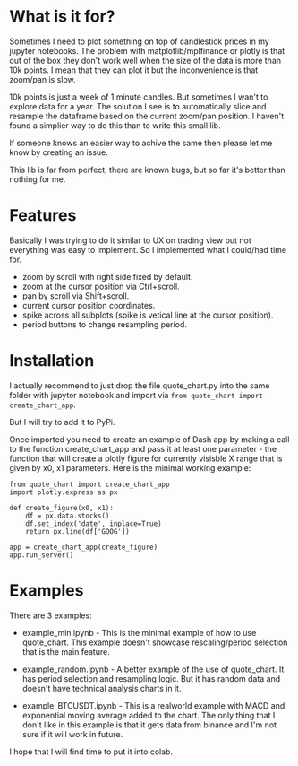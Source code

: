 # What is it for?

Sometimes I need to plot something on top of candlestick prices in my jupyter
notebooks. The problem with matplotlib/mplfinance or plotly is that out of the
box they don't work well when the size of the data is more than 10k points. I
mean that they can plot it but the inconvenience is that zoom/pan is slow.

10k points is just a week of 1 minute candles. But sometimes I wan't to explore
data for a year. The solution I see is to automatically slice and resample the
dataframe based on the current zoom/pan position. I haven't found a simplier way
to do this than to write this small lib.

If someone knows an easier way to achive the same then please let me know by
creating an issue.

This lib is far from perfect, there are known bugs, but so far it's better than
nothing for me.

# Features

Basically I was trying to do it similar to UX on trading view but not everything
was easy to implement. So I implemented what I could/had time for.

- zoom by scroll with right side fixed by default.
- zoom at the cursor position via Ctrl+scroll.
- pan by scroll via Shift+scroll.
- current cursor position coordinates.
- spike across all subplots (spike is vetical line at the cursor position).
- period buttons to change resampling period.

# Installation

I actually recommend to just drop the file quote_chart.py into the same folder
with jupyter notebook and import via `from quote_chart import create_chart_app`.

But I will try to add it to PyPi.

Once imported you need to create an example of Dash app by making a call to the
function create_chart_app and pass it at least one parameter - the function that
will create a plotly figure for currently visisble X range that is given by x0,
x1 parameters. Here is the minimal working example:

```
from quote_chart import create_chart_app
import plotly.express as px

def create_figure(x0, x1):
    df = px.data.stocks()
    df.set_index('date', inplace=True)
    return px.line(df['GOOG'])

app = create_chart_app(create_figure)
app.run_server()
```

# Examples

There are 3 examples:

- example_min.ipynb - This is the minimal example of how to use quote_chart.
This example doesn't showcase rescaling/period selection that is the main
feature.

- example_random.ipynb - A better example of the use of quote_chart. It has
period selection and resampling logic. But it has random data and doesn't have
technical analysis charts in it.

- example_BTCUSDT.ipynb - This is a realworld example with MACD and exponential
moving average added to the chart. The only thing that I don't like in this
example is that it gets data from binance and I'm not sure if it will work in
future.

I hope that I will find time to put it into colab.